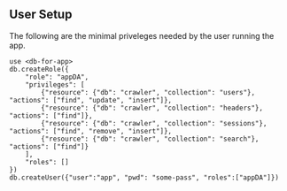 ## User Setup

The following are the minimal priveleges needed by the user running the app.

```
use <db-for-app>
db.createRole({
    "role": "appDA",
    "privileges": [
        {"resource": {"db": "crawler", "collection": "users"}, "actions": ["find", "update", "insert"]},
        {"resource": {"db": "crawler", "collection": "headers"}, "actions": ["find"]},
        {"resource": {"db": "crawler", "collection": "sessions"}, "actions": ["find", "remove", "insert"]},
        {"resource": {"db": "crawler", "collection": "search"}, "actions": ["find"]}
    ],
    "roles": []
})
db.createUser({"user":"app", "pwd": "some-pass", "roles":["appDA"]})
```
